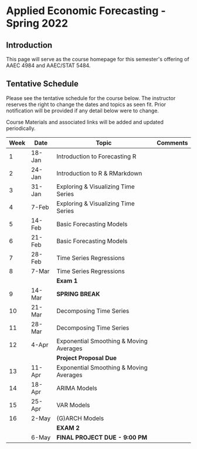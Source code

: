 # Applied Economic Forecasting -  Spring 2022

## Introduction

This page will serve as the course homepage for this semester's offering of AAEC 4984 and AAEC/STAT 5484.

## Tentative Schedule

Please see the tentative schedule for the course below. The instructor reserves the right to change the dates and topics as seen fit. Prior notification will be provided if any detail below were to change.

Course Materials and associated links will be added and updated periodically.

<div align="center">
  
| Week 	| Date   	| Topic                                   	| Comments 	|
|------	|--------	|-----------------------------------------	|----------	|
| 1    	| 18-Jan 	| Introduction to Forecasting  R          	|          	|
| 2    	| 24-Jan 	| Introduction to R & RMarkdown            	|          	|
| 3    	| 31-Jan 	| Exploring & Visualizing Time Series     	|          	|
| 4    	| 7-Feb  	| Exploring & Visualizing Time Series     	|          	|
| 5    	| 14-Feb 	| Basic Forecasting Models                	|          	|
| 6    	| 21-Feb 	| Basic Forecasting Models                	|          	|
| 7    	| 28-Feb 	| Time Series Regressions                 	|          	|
| 8    	| 7-Mar  	| Time Series Regressions                 	|          	|
|      	|        	| **Exam 1**                          	|          	|
| 9    	| 14-Mar 	| **SPRING BREAK**                    	|          	|
| 10   	| 21-Mar 	| Decomposing Time Series                 	|          	|
| 11   	| 28-Mar 	| Decomposing Time Series                 	|          	|
| 12   	| 4-Apr  	| Exponential Smoothing & Moving Averages 	|          	|
|      	|        	| **Project Proposal Due**            	|          	|
| 13   	| 11-Apr 	| Exponential Smoothing & Moving Averages 	|          	|
| 14   	| 18-Apr 	| ARIMA Models                            	|          	|
| 15   	| 25-Apr 	| VAR Models                              	|          	|
| 16   	| 2-May  	| (G)ARCH Models                          	|          	|
|      	|        	| **EXAM 2**                          	|          	|
|      	| 6-May  	| **FINAL PROJECT DUE - 9:00 PM**     	|          	|
  
</div>
